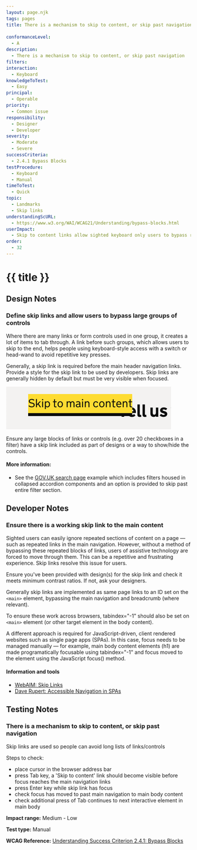 ```yaml
---
layout: page.njk
tags: pages
title: There is a mechanism to skip to content, or skip past navigation

conformanceLevel:
  - A
description:
  - There is a mechanism to skip to content, or skip past navigation
filters:
interaction:
  - Keyboard
knowledgeToTest:
  - Easy
principal:
  - Operable
priority:
  - Common issue
responsibility:
  - Designer
  - Developer
severity:
  - Moderate
  - Severe
successCriteria:
  - 2.4.1 Bypass Blocks
testProcedure:
  - Keyboard
  - Manual
timeToTest:
  - Quick
topic:
  - Landmarks
  - Skip links
understandingScURL:
  - https://www.w3.org/WAI/WCAG21/Understanding/bypass-blocks.html
userImpact:
  - Skip to content links allow sighted keyboard only users to bypass repeated blocks of links and access the main page content more easily and efficiently
order:
  - 32
---
```


# {{ title }}

## Design Notes

### Define skip links and allow users to bypass large groups of controls

Where there are many links or form controls used in one group, it creates a lot of items to tab through. A link before such groups, which allows users to skip to the end, helps people using keyboard-style access with a switch or head-wand to avoid repetitive key presses.

Generally, a skip link is required before the main header navigation links. Provide a style for the skip link to be used by developers. Skip links are generally hidden by default but must be very visible when focused.

![](/images/skip-to-main-content.png)

Ensure any large blocks of links or controls (e.g. over 20 checkboxes in a filter) have a skip link included as part of designs or a way to show/hide the controls.

#### More information:

- See the [GOV.UK search page](https://www.gov.uk/search/all?keywords=test&order=relevance) example which includes filters housed in collapsed accordion components and an option is provided to skip past entire filter section.

## Developer Notes

### Ensure there is a working skip link to the main content

Sighted users can easily ignore repeated sections of content on a page — such as repeated links in the main navigation. However, without a method of bypassing these repeated blocks of links, users of assistive technology are forced to move through them. This can be a repetitive and frustrating experience. Skip links resolve this issue for users.

Ensure you've been provided with design(s) for the skip link and check it meets minimum contrast ratios. If not, ask your designers.

Generally skip links are implemented as same page links to an ID set on the `<main>` element, bypassing the main navigation and breadcrumb (where relevant).

To ensure these work across browsers, tabindex="-1" should also be set on `<main>` element (or other target element in the body content).

A different approach is required for JavaScript-driven, client rendered websites such as single page apps (SPAs). In this case, focus needs to be managed manually — for example, main body content elements (h1) are made programatically focusable using tabindex="-1" and focus moved to the element using the JavaScript focus() method.

#### Information and tools

- [WebAIM: Skip Links](https://webaim.org/techniques/skipnav/)
- [Dave Rupert: Accessible Navigation in SPAs](https://daverupert.com/2019/01/accessible-page-navigations-in-single-page-apps/)

## Testing Notes

### There is a mechanism to skip to content, or skip past navigation

Skip links are used so people can avoid long lists of links/controls

Steps to check:

- place cursor in the browser address bar
- press Tab key, a 'Skip to content' link should become visible before focus reaches the main navigation links
- press Enter key while skip link has focus
- check focus has moved to past main navigation to main body content
- check additional press of Tab continues to next interactive element in main body

**Impact range:** Medium - Low

**Test type:** Manual

**WCAG Reference:** [Understanding Success Criterion 2.4.1: Bypass Blocks](https://www.w3.org/WAI/WCAG21/Understanding/bypass-blocks)
